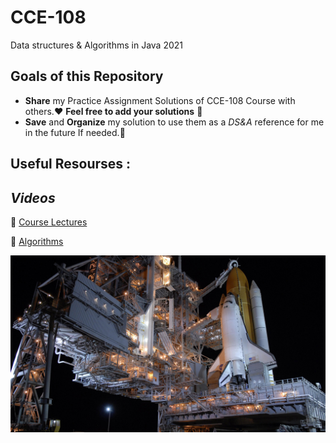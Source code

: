 # CCE-108
Data structures &amp; Algorithms in Java 2021


## Goals of this Repository
- **Share** my Practice Assignment Solutions of CCE-108 Course with others.:hearts: **Feel free to add your solutions** :balloon:
- **Save** and **Organize** my solution to use them as a *DS&A* reference for me in the future If needed.:cherry_blossom:



## Useful Resourses :

## *Videos*


:satellite: [Course Lectures](https://youtube.com/playlist?list=PLxSWBPCr-OIfMb7v6RrrbxOZpBAais7aX)


:satellite: [Algorithms](https://youtube.com/playlist?list=PL6KMWPQP_DM8t5pQmuLlarpmVc47DVXWd)


![](pics/spaceship.jpg)





<!--

Comment

-->

